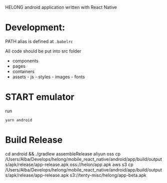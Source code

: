 HELONG android application written with React Native

# Development:

PATH alias is defined at `.babelrc`

All code should be put into src folder

- components
- pages
- containers
- assets
      - js
      - styles
      - images
      - fonts

# START emulator

run

    yarn android

# Build Release

cd android && ./gradlew assembleRelease
aliyun oss cp /Users/Alba/Develops/helong/mobile_react_native/android/app/build/outputs/apk/release/app-release.apk oss://helon/app.apk
aws s3 cp /Users/Alba/Develops/helong/mobile_react_native/android/app/build/outputs/apk/release/app-release.apk s3://tenty-misc/helong/app-beta.apk
